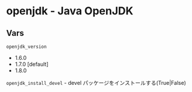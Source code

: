 # openjdk - Java OpenJDK

## Vars

```openjdk_version```
- 1.6.0
- 1.7.0 [default]
- 1.8.0

```openjdk_install_devel``` - devel パッケージをインストールする(True|False)
